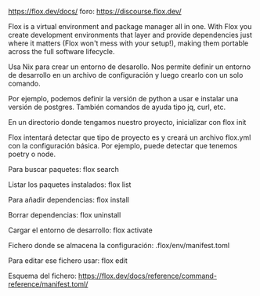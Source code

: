 https://flox.dev/docs/
foro: https://discourse.flox.dev/

Flox is a virtual environment and package manager all in one. With Flox you create development environments that layer and provide dependencies just where it matters (Flox won't mess with your setup!), making them portable across the full software lifecycle.

Usa Nix para crear un entorno de desarollo.
Nos permite definir un entorno de desarrollo en un archivo de configuración y luego crearlo con un solo comando.

Por ejemplo, podemos definir la versión de python a usar e instalar una versión de postgres.
También comandos de ayuda tipo jq, curl, etc.


En un directorio donde tengamos nuestro proyecto, inicializar con
flox init

Flox intentará detectar que tipo de proyecto es y creará un archivo flox.yml con la configuración básica.
Por ejemplo, puede detectar que tenemos poetry o node.


Para buscar paquetes:
flox search <package>

Listar los paquetes instalados:
flox list

Para añadir dependencias:
flox install <package>

Borrar dependencias:
flox uninstall <package>


Cargar el entorno de desarrollo:
flox activate


Fichero donde se almacena la configuración:
.flox/env/manifest.toml

Para editar ese fichero usar:
flox edit

Esquema del fichero:
https://flox.dev/docs/reference/command-reference/manifest.toml/
